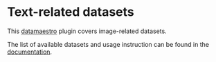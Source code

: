 # Text-related datasets

This [datamaestro](https://github.com/bpiwowar/datamaestro) plugin covers image-related datasets.


The list of available datasets and usage instruction can be found in the [documentation](http://experimaestro.github.io/datamaestro_image/).
